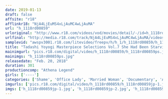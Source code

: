 ```yaml
---
date: 2019-01-13
draft: false
affsite: "r18"
afflinkr18: "NjA4LjEuMS4xLjAuMC4wLjAuMA"
url: "h_1118rd00859"
urloriginal: "http://www.r18.com/videos/vod/movies/detail/-/id=h_1118rd00859"
urlfinal: "http://media.r18.com/track/NjA4LjEuMS4xLjAuMC4wLjAuMA/videos/vod/movies/detail/-/id=h_1118rd00859"
samplevid: "awspv3001.r18.com/litevideo/freepv/h/h_1/h_1118rd00859/h_1118rd00859_dmb_w.mp4"
title: "Tadashi Yoyogi Masterpiece Selections Vol.7 She Had Been Starving For Sex, So Now She's Showing You Her Lusty Side, A Side She Had Never Ever Shown Her Husband..."
mainimgurl: "pics.r18.com/digital/video/h_1118rd00859/h_1118rd00859ps.jpg"
mainimgs: "h_1118rd00859ps.jpg"
releasedate: "Feb. 20, 2018"
duration: 301
productioncomp: "Athena Legend"
girls: ['----']
categories: ['Shame', 'Office Lady', 'Married Woman', 'Documentary', 'Amateur', 'Over 4 Hours']
imgurls: ['pics.r18.com/digital/video/h_1118rd00859/h_1118rd00859jp-1.jpg', 'pics.r18.com/digital/video/h_1118rd00859/h_1118rd00859jp-2.jpg', 'pics.r18.com/digital/video/h_1118rd00859/h_1118rd00859jp-3.jpg', 'pics.r18.com/digital/video/h_1118rd00859/h_1118rd00859jp-4.jpg', 'pics.r18.com/digital/video/h_1118rd00859/h_1118rd00859jp-5.jpg', 'pics.r18.com/digital/video/h_1118rd00859/h_1118rd00859jp-6.jpg', 'pics.r18.com/digital/video/h_1118rd00859/h_1118rd00859jp-7.jpg', 'pics.r18.com/digital/video/h_1118rd00859/h_1118rd00859jp-8.jpg', 'pics.r18.com/digital/video/h_1118rd00859/h_1118rd00859jp-9.jpg', 'pics.r18.com/digital/video/h_1118rd00859/h_1118rd00859jp-10.jpg', 'pics.r18.com/digital/video/h_1118rd00859/h_1118rd00859jp-11.jpg', 'pics.r18.com/digital/video/h_1118rd00859/h_1118rd00859jp-12.jpg', 'pics.r18.com/digital/video/h_1118rd00859/h_1118rd00859jp-13.jpg', 'pics.r18.com/digital/video/h_1118rd00859/h_1118rd00859jp-14.jpg', 'pics.r18.com/digital/video/h_1118rd00859/h_1118rd00859jp-15.jpg', 'pics.r18.com/digital/video/h_1118rd00859/h_1118rd00859jp-16.jpg', 'pics.r18.com/digital/video/h_1118rd00859/h_1118rd00859jp-17.jpg', 'pics.r18.com/digital/video/h_1118rd00859/h_1118rd00859jp-18.jpg', 'pics.r18.com/digital/video/h_1118rd00859/h_1118rd00859jp-19.jpg', 'pics.r18.com/digital/video/h_1118rd00859/h_1118rd00859jp-20.jpg']
imgs: ['h_1118rd00859jp-1.jpg', 'h_1118rd00859jp-2.jpg', 'h_1118rd00859jp-3.jpg', 'h_1118rd00859jp-4.jpg', 'h_1118rd00859jp-5.jpg', 'h_1118rd00859jp-6.jpg', 'h_1118rd00859jp-7.jpg', 'h_1118rd00859jp-8.jpg', 'h_1118rd00859jp-9.jpg', 'h_1118rd00859jp-10.jpg', 'h_1118rd00859jp-11.jpg', 'h_1118rd00859jp-12.jpg', 'h_1118rd00859jp-13.jpg', 'h_1118rd00859jp-14.jpg', 'h_1118rd00859jp-15.jpg', 'h_1118rd00859jp-16.jpg', 'h_1118rd00859jp-17.jpg', 'h_1118rd00859jp-18.jpg', 'h_1118rd00859jp-19.jpg', 'h_1118rd00859jp-20.jpg']
---
```

